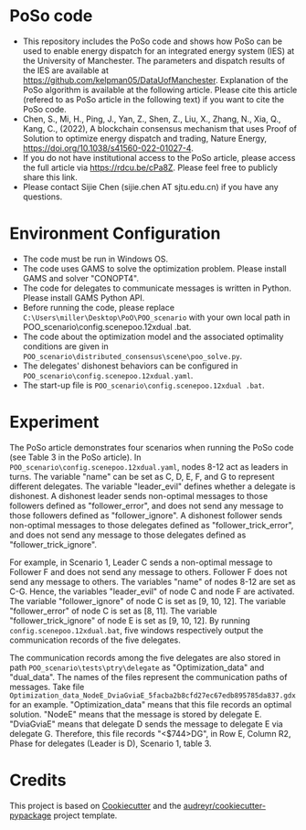 # PoSo code
- This repository includes the PoSo code and shows how PoSo can be used to enable energy dispatch for an integrated energy system (IES) at the University of Manchester. The parameters and dispatch results of the IES are available at https://github.com/kelpman05/DataUofManchester. Explanation of the PoSo algorithm is available at the following article. Please cite this article (refered to as PoSo article in the following text) if you want to cite the PoSo code.
- Chen, S., Mi, H., Ping, J., Yan, Z., Shen, Z., Liu, X., Zhang, N., Xia, Q., Kang, C., (2022), A blockchain consensus mechanism that uses Proof of Solution to optimize energy dispatch and trading, Nature Energy, https://doi.org/10.1038/s41560-022-01027-4.
- If you do not have institutional access to the PoSo article, please access the full article via https://rdcu.be/cPa8Z. Please feel free to publicly share this link.  
- Please contact Sijie Chen (sijie.chen AT sjtu.edu.cn) if you have any questions. 

# Environment Configuration
- The code must be run in Windows OS.
- The code uses GAMS to solve the optimization problem. Please install GAMS and solver "CONOPT4".
- The code for delegates to communicate messages is written in Python. Please install GAMS Python API. 
- Before running the code, please replace `C:\Users\miller\Desktop\PoO\POO_scenario` with your own local path in POO_scenario\config.scenepoo.12xdual .bat.
- The code about the optimization model and the associated optimality conditions are given in `POO_scenario\distributed_consensus\scene\poo_solve.py`. 
- The delegates' dishonest behaviors can be configured in `POO_scenario\config.scenepoo.12xdual.yaml`. 
- The start-up file is `POO_scenario\config.scenepoo.12xdual .bat`.

# Experiment 
The PoSo article demonstrates four scenarios when running the PoSo code (see Table 3 in the PoSo article). In `POO_scenario\config.scenepoo.12xdual.yaml`, nodes 8-12 act as leaders in turns. The variable "name" can be set as C, D, E, F, and G to represent different delegates. The variable "leader_evil" defines whether a delegate is dishonest. A dishonest leader sends non-optimal messages to those followers defined as "follower_error", and does not send any message to those followers defined as "follower_ignore". A dishonest follower sends non-optimal messages to those delegates defined as "follower_trick_error", and does not send any message to those delegates defined as "follower_trick_ignore".

For example, in Scenario 1, Leader C sends a non-optimal message to Follower F and does not send any message to others. Follower F does not send any message to others. The variables "name" of nodes 8-12 are set as C-G. Hence, the variables "leader_evil" of node C and node F are activated. The variable "follower_ignore" of node C is set as [9, 10, 12]. The variable "follower_error" of node C is set as [8, 11]. The variable "follower_trick_ignore" of node E is set as [9, 10, 12]. By running `config.scenepoo.12xdual.bat`, five windows respectively output the communication records of the five delegates.

The communication records among the five delegates are also stored in path `POO_scenario\tests\ptry\delegate` as "Optimization_data" and "dual_data". The names of the files represent the communication paths of messages. Take file `Optimization_data_NodeE_DviaGviaE_5facba2b8cfd27ec67edb895785da837.gdx` for an example. "Optimization_data" means that this file records an optimal solution. "NodeE" means that the message is stored by delegate E. "DviaGviaE" means that delegate D sends the message to delegate E via delegate G. Therefore, this file records "<$744>DG", in Row E, Column R2, Phase for delegates (Leader is D), Scenario 1, table 3.

# Credits
This project is based on [Cookiecutter](https://github.com/cookiecutter/cookiecutter) and the [audreyr/cookiecutter-pypackage](https://github.com/audreyfeldroy/cookiecutter-pypackage) project template.
